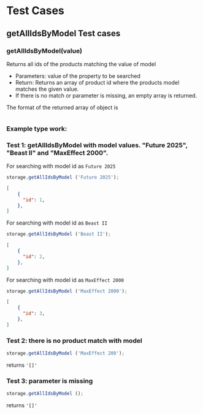 # Test Cases

## getAllIdsByModel Test cases


### **getAllIdsByModel(value)**

Returns all ids of the products matching the value of model
  
  - Parameters: value of the property to be searched
  - Return: Returns an array of product id where the products model matches the given value. 
  - If there is no match or parameter is missing, an empty array is returned.


The format of the returned array of object is 
```json

```


### Example type work:

### Test 1: getAllIdsByModel with model values. "Future 2025", "Beast II" and "MaxEffect 2000". 

For searching with model id  as `Future 2025`
```js
storage.getAllIdsByModel ('Future 2025');
```

```json
[
    {
      "id": 1,
    },
]
```

For searching with model id  as `Beast II`
```js
storage.getAllIdsByModel ('Beast II');
```

```json
[
    {
      "id": 2,
    },
]
```

For searching with model id  as `MaxEffect 2000`
```js
storage.getAllIdsByModel ('MaxEffect 2000');
```

```json
[
    {
      "id": 3,
    },
]
```

### Test 2: there is no product match with model 
```js
storage.getAllIdsByModel ('MaxEffect 200');
```
returns `'[]'`

### Test 3: parameter is missing
```js
storage.getAllIdsByModel ();
```
returns `'[]'`